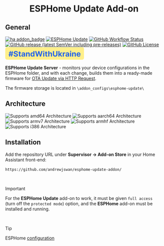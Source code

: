 <div align="center">
<h1>ESPHome Update Add-on</h1>
</div>

## General

[![ha addon_badge](https://img.shields.io/badge/HA-Addon-blue.svg)](https://developers.home-assistant.io/docs/add-ons)
[![ESPHome Update](https://img.shields.io/static/v1?label=ESPHome&message=Update&color=blue&logo=esphome)](https://github.com/andrewjswan/esphome-update-addon/)
[![GitHub Workflow Status](https://img.shields.io/github/actions/workflow/status/andrewjswan/esphome-update-addon/build.yml?logo=github)](https://github.com/andrewjswan/esphome-update-addon/actions)
[![GitHub release (latest SemVer including pre-releases)](https://img.shields.io/github/v/release/andrewjswan/esphome-update-addon?include_prereleases)](https://github.com/andrewjswan/esphome-update-addon/blob/master/esphome-update/CHANGELOG.md)
[![GitHub License](https://img.shields.io/github/license/andrewjswan/esphome-update-addon?color=blue)](https://github.com/andrewjswan/esphome-update-addon/blob/master/LICENSE)
[![StandWithUkraine](https://raw.githubusercontent.com/vshymanskyy/StandWithUkraine/main/badges/StandWithUkraine.svg)](https://github.com/vshymanskyy/StandWithUkraine/blob/main/docs/README.md)

**ESPHome Update Server** - monitors your device configurations in the ESPHome folder, and with each change, builds them into a ready-made firmware for [OTA Update via HTTP Request](https://esphome.io/components/update/http_request.html). 

The firmware storage is located in `\addon_configs\esphome-update\`

## Architecture

![Supports amd64 Architecture][amd64-shield] ![Supports aarch64 Architecture][aarch64-shield] ![Supports armv7 Architecture][armv7-shield] ![Supports armhf Architecture][armhf-shield] ![Supports i386 Architecture][i386-shield]


## Installation

Add the repository URL under **Supervisor → Add-on Store** in your Home Assistant front-end:

    https://github.com/andrewjswan/esphome-update-addon/

<br />

> [!IMPORTANT]
> For the **ESPHome Update** add-on to work, it must be given `full access` (turn off the `protected mode`) option, and the **ESPHome** add-on must be installed and running.

<br />

> [!TIP]
> ESPHome [configuration](https://github.com/andrewjswan/esphome-config)

[amd64-shield]: https://img.shields.io/badge/amd64-yes-blue.svg
[aarch64-shield]: https://img.shields.io/badge/aarch64-yes-blue.svg
[armv7-shield]: https://img.shields.io/badge/armv7-yes-blue.svg
[armhf-shield]: https://img.shields.io/badge/armhf-no-red.svg
[i386-shield]: https://img.shields.io/badge/i386-no-red.svg
